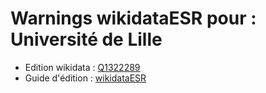 Warnings wikidataESR pour : Université de Lille
================

- Edition wikidata : [Q1322289](https://www.wikidata.org/wiki/Q1322289)
- Guide d'édition : [wikidataESR](https://github.com/cpesr/wikidataESR/)

